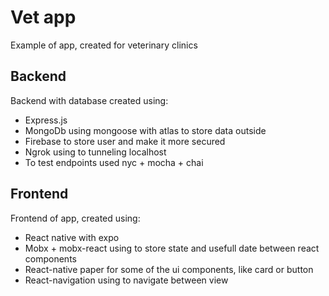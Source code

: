 # Vet app

Example of app, created for veterinary clinics

## Backend

Backend with database created using:

- Express.js
- MongoDb using mongoose with atlas to store data outside
- Firebase to store user and make it more secured
- Ngrok using to tunneling localhost
- To test endpoints used nyc + mocha + chai

## Frontend

Frontend of app, created using:

- React native with expo
- Mobx + mobx-react using to store state and usefull date between react components
- React-native paper for some of the ui components, like card or button
- React-navigation using to navigate between view
